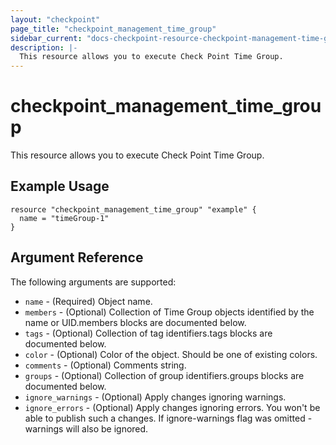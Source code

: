 ```yaml
---
layout: "checkpoint"
page_title: "checkpoint_management_time_group"
sidebar_current: "docs-checkpoint-resource-checkpoint-management-time-group"
description: |-
  This resource allows you to execute Check Point Time Group.
---
```


# checkpoint_management_time_group

This resource allows you to execute Check Point Time Group.

## Example Usage


```hcl
resource "checkpoint_management_time_group" "example" {
  name = "timeGroup-1"
}
```

## Argument Reference

The following arguments are supported:

* `name` - (Required) Object name. 
* `members` - (Optional) Collection of Time Group objects identified by the name or UID.members blocks are documented below.
* `tags` - (Optional) Collection of tag identifiers.tags blocks are documented below.
* `color` - (Optional) Color of the object. Should be one of existing colors. 
* `comments` - (Optional) Comments string. 
* `groups` - (Optional) Collection of group identifiers.groups blocks are documented below.
* `ignore_warnings` - (Optional) Apply changes ignoring warnings. 
* `ignore_errors` - (Optional) Apply changes ignoring errors. You won't be able to publish such a changes. If ignore-warnings flag was omitted - warnings will also be ignored. 
